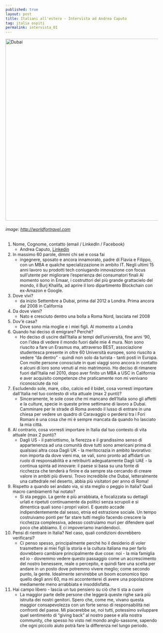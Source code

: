 ```yaml
---
published: true
layout: post
title: Italiani all'estero - Intervista ad Andrea Caputo 
tag: italia ospiti
permalink: intervista_01
---
```


<img src="https://proxy.duckduckgo.com/iu/?u=http%3A%2F%2Fwww.worldfortravel.com%2Fwp-content%2Fuploads%2F2015%2F02%2FBurj-Khalifa-Former-Burj-Dubai.jpg&f=1&nofb=1" alt="Dubai" width="600"/>

###### image: http://worldfortravel.com


1. Nome, Cognome, contatto (email / LinkedIn / Facebook)
    * Andrea Caputo, [Linkedin](https://www.linkedin.com/in/andy1/)
1. In massimo 60 parole, dimmi chi sei e cosa fai
    + ingegnere, sposato e ancora innamorato, padre di Flavia e Filippo, con un MBA e qualche specializzazione in ambito IT. Negli ultimi 15 anni lavoro su prodotti tech coniugando innovazione con focus sull’utente per migliorare l’esperienza dei consumatori finali
Al momento sono in Emaar, i costruttori del più grande grattacielo del mondo, il Burj Khalifa, ad aprire il loro dipartimento Blockchain con ex-Amazon e Google.
1. Dove vivi? 
    + da inizio Settembre a Dubai, prima dal 2012 a Londra. Prima ancora dal 2008 in California
1. Da dove vieni?
    + Nato e cresciuto dentro una bolla a Roma Nord, lasciata nel 2008
1. Dov'è casa?
    + Dove sono mia moglie e i miei figli. Al momento a Londra
1. Quando hai deciso di emigrare? Perchè?
    + Ho deciso di uscire dall’Italia ai tempi dell’università, fine anni ‘90, con l’idea di vedere il mondo fuori dalle mie 4 mura. Non sono riuscito a fare un Erasmus ma, attraverso BEST, associazione studentesca presente in oltre 60
Università europee, sono riuscito a vedere “da dentro” - quindi non solo da turista - tanti posti in Europa. Con molte persone conosciute in quei viaggi sono ancora in contatto e alcuni di loro sono venuti al mio matrimonio.
Ho deciso di rimanere fuori dall’Italia nel 2010, dopo aver finito un MBA a USC in California e aver acquisito competenze che praticamente non mi venivano riconosciute da noi
1. Escludendo sole, mare, cibo, calcio ed il bidet, cosa vorresti importare dall'Italia nel tuo contesto di vita attuale (max 2 punti)?
    + Sinceramente, le sole cose che mi mancano dell’Italia sono gli affetti e la culture, specie in queste prime settimane di lavoro a Dubai. Camminare per le strade di Roma avendo il lusso di entrare in una chiesa per vedere un quadro di Caravaggio o perdersi tra i Fori Romani è una cosa che mi è sempre mancata da quando ho lasciato la mia città. 
1. Al contrario, cosa vorresti importare in Italia dal tuo contesto di vita attuale (max 2 punti)?
    + Dagli US - il patriottismo, la fierezza e il grandissimo senso di appartenenza ad una comunità dove tutti sono americani prima di qualsiasi altra cosa
Dagli UK - la meritocrazia in ambito lavorativo: non importa da dove vieni ma, se vali, sono pronto ad affidarti un ruolo di responsabilità e a retribuirti adeguatamente
Dagli UAE - la continua spinta ad innovare: il paese si basa su una fonte di ricchezza che tenderà a finire e da sempre sta cercando di creare valore in ambiti più diversi. Trovo incredibile che Dubai, letteralmente una cattedrale nel deserto, abbia più visitatori per anno di Roma!
1. Rispetto a quando sei andato via, si sta meglio o peggio in Italia? Quali macro cambiamenti hai notato?
    + Si sta peggio. La gente è più arrabbiata, è focalizzata su dettagli urlati e ripetuti continuamente da politici senza scrupoli e si dimentica quali sono i propri valori. E questo accade indipendentemente dal sesso, etnia ed estrazione sociale. Un tempo costruivamo ponti per far stare tutti meglio facendo crescere la ricchezza complessiva, adesso costruiamo muri per difendere quel poco che abbiamo. E ci impoveriamo inaridendoci.  
1. Pensi di rientrare in Italia? Nel caso, quali condizioni dovrebbero verificarsi?
    + Ci penso spesso, principalmente perché ho il desiderio di voler trasmettere ai miei figli la storia e la cultura italiana ma per farlo dovrebbero cambiare principalmente due cose: noi - la mia famiglia ed io - dovremmo vedere questo passaggio come un accrescimento del nostro benessere, reale o percepito, e quindi fare una scelta per andare in un posto dove potremmo vivere meglio; come secondo punto, la gente. Idealmente servirebbe un boom economico tipo quello degli anni 60, ma mi accontenterei di avere una popolazione mediamente meno arrabbiata e insoddisfatta.  
1. Hai campo libero - lascia un tuo pensiero su ciò che ti sta a cuore
    +  La maggior parte delle persone che leggerà queste righe sarà più istruita dei nostri genitori. Spero che, come me, vivano questa maggior consapevolezza con un forte senso di responsabilità nei confronti del paese. Mi piacerebbe se, noi tutti, potessimo sviluppare quel sentimento di “giving back” al nostro paese e alla nostra community, che spesso ho visto nel mondo anglo-sassone, sapendo che ogni piccolo aiuto potrà fare la differenza nel lungo periodo. 
